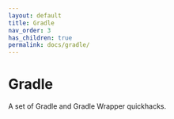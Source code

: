 ```yaml
---
layout: default
title: Gradle
nav_order: 3
has_children: true
permalink: docs/gradle/
---
```


# Gradle

A set of Gradle and Gradle Wrapper quickhacks.
